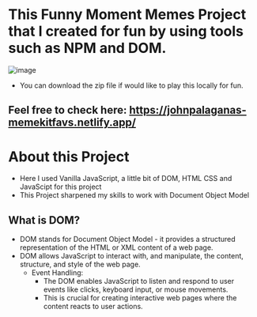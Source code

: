 # This Funny Moment Memes Project that I created for fun by using tools such as NPM and DOM.
![image](https://github.com/Johnpepsi/my-memeKit/assets/112512965/f397c25e-6890-4782-a93f-b2d997139aae)
- You can download the zip file if would like to play this locally for fun.
## Feel free to check here: https://johnpalaganas-memekitfavs.netlify.app/

# About this Project
- Here I used Vanilla JavaScript, a little bit of DOM, HTML CSS and JavaScipt for this project
- This Project sharpened my skills to work with Document Object Model

## What is DOM?
* DOM stands for Document Object Model - it provides a structured representation of the HTML or XML content of a web page.
* DOM allows JavaScript to interact with, and manipulate, the content, structure, and style of the web page.
  - Event Handling:
    * The DOM enables JavaScript to listen and respond to user events like clicks, keyboard input, or mouse movements.
    * This is crucial for creating interactive web pages where the content reacts to user actions.
